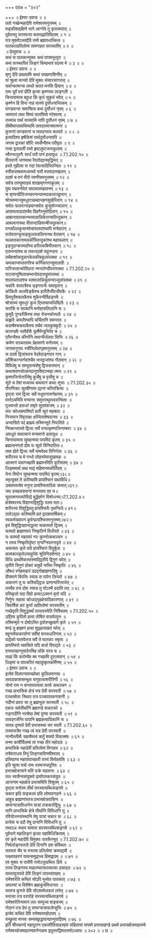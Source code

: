 +++
title = "२०२"

+++
॥ ईश्वर उवाच ॥ ॥  
ततो गच्छेन्महादेवि रामेश्वरमनुत्तमम् ॥  
मङ्कीशाद्दक्षिणे भागे आग्नेये तु कृतस्मरात् ॥  
पूर्वतस्तु सरस्वत्या बलभद्रप्रतिष्ठितम् ॥ १ ॥  
यत्र मुक्तोऽभवद्देवि रामो ब्रह्मवधात्किल ॥  
पातकात्प्रतिलोमां तामगाहत सरस्वतीम् ॥ २ ॥  
॥ देव्युवाच ॥ ॥  
कथं स पातकान्मुक्तः कथं पापमभूत्पुरा ॥  
कथं तत्स्थापितं लिङ्गं किम्प्रभावं वदस्व मे ॥ ३ ॥ ॥  
॥ ईश्वर उवाच ॥ ॥  
शृणु देवि प्रवक्ष्यामि कथां पापप्रणाशिनीम् ॥  
यां श्रुत्वा मानवो देवि मुक्तः संसारसागरात् ॥  
सर्वान्कामान्स लभते सततं मनसि प्रियान् ॥ ४ ॥  
रामः पूर्वं परां प्रीतिं कृत्वा कृष्णस्य लाङ्गली ॥  
चिन्तयामास बहुधा किं कृतं सुकृतं भवेत् ॥ ५ ॥  
कृष्णेन हि विना नाहं यास्ये दुर्योधनान्तिकम् ॥  
पाण्डवान्वा समाश्रित्य कथं दुर्योधनं नृपम् ॥ ६ ॥  
जामातरं तथा शिष्यं घातयिष्ये नरेश्वरम् ॥  
तस्मान्न पार्थं यास्यामि नापि दुर्योधनं नृपम् ॥ ७ ॥  
तीर्थेष्वाप्लावयिष्यामि तावदात्मानमात्मना ॥  
कुरूणां पाण्डवानां च यावदन्ताय कल्पते ॥ ॥ ८ ॥  
इत्यादिश्य हृषीकेशं पार्थदुर्योधनावपि ॥  
जगाम द्वारकां शौरिः स्वसैन्यैश्च परीवृतः ॥ ९ ॥  
गत्वा द्वारावतीं रामो हृष्टतुष्टजनाकुलाम् ॥  
स्वैरन्तःपुरगैः सार्धं पपौ पानं हलायुधः ॥ 7.1.202.१० ॥  
पीतपानो जगामाथ रैवतोद्यानमृद्धिमत् ॥  
हस्ते गृहीत्वा स गदां रेवत्यादिभिरन्वितः ॥ ११ ॥  
स्त्रीकदम्बकमध्यस्थो ययौ मत्तवदास्खलन् ॥  
ददर्श च वनं वीरो रमणीयमनुत्तमम् ॥ १२ ॥  
सर्वत्र तरुपुष्पाढ्यं शाखामृगगणाकुलम् ॥  
पुष्प पद्मवनोपेतं सपल्वलमहावनम् ॥ १३ ॥  
स शृण्वन्प्रीतिजनकान्वन्यान्मदकलाञ्छुभान् ॥  
श्रोत्ररम्यान्सुमधुराञ्छब्दान्खगसुखेरितान् ॥ १४ ॥  
सर्वतः फलरत्नाढ्यान्सर्वतः कुसुमोज्ज्वलान् ॥  
अपश्यत्पादपांश्चैव विहगैरनुमोदितान् ॥ १५ ॥  
आम्रानाग्रातकान्भव्यान्नालिकेरान्सतिन्दुकान् ॥  
आबल्वनांस्था पीतान्दाडिमान्बीजपूरकान्॥  
पनसाँल्लकुचान्मोचांस्तापांश्चापि मनोहरान् ॥  
पालेवतान्कुसङ्कुल्लान्नलिनानथ वेतसान् ॥ १७ ॥  
भल्लातकानामलकींस्तिन्दुकांश्च महाफलान् ॥  
इङ्गुदान्करमर्दांश्च हरीतकबिभीतकान् ॥ १८ ॥  
एतानन्यांश्च स तरून्ददर्श यदुनन्दनः ॥  
तथैवाशोकपुन्नागकेतकीबकुलांस्तथा ॥ १९ ॥  
चम्पकान्सप्तपर्णांश्च कर्णिकारान्सुमालतीः ॥  
पारिजातान्कोविदारा न्मन्दारेन्दीवरांस्तथा ॥ 7.1.202.२० ॥  
पाटलान्पुष्पितान्रम्भान्देवदारुद्रुमांस्तथा ॥  
शालांस्तालांश्च स्तमालान्निचुलान्वञ्जुलांस्तथा ॥ २१ ॥  
चकोरैः शतपत्रैश्च भृङ्गराजैः समावृतान् ॥  
कोकिलैः कलविङ्कैश्च हारीतैर्जीवजीवकैः ॥ २२ ॥  
प्रियपुत्रैश्चातकैश्च शुकैरन्यैर्विहङ्गमैः ॥  
श्रोत्ररम्यं सुमधुरं कूज द्भिश्चाप्यधिष्ठितैः ॥ २३ ॥  
सरांसि च सपद्मानि मनोज्ञसलिलानि च ॥  
कुमुदैः पुण्डरीकैश्च तथा रोचनकोत्पलैः ॥ २४ ॥  
कह्लारैः कमलैश्चापि चर्चितानि समन्ततः ॥  
कदम्बैश्चक्रवाकैश्च तथैव जलकुक्कुटैः ॥ २५ ॥  
कारण्डवैः प्लवैर्हंसैः कूर्मैर्मण्डुभिरेव च ॥  
एतैरन्यैश्च कीर्णानि तथान्यैर्जलवा सिभिः ॥ २६ ॥  
क्रमेण सञ्चरन्रामः प्रेक्षमाणो मनोरमम् ॥  
जगामानुगतः स्त्रीभिर्लतागृहमनुत्तमम् ॥ २७ ॥  
स ददर्श द्विजांस्तत्र वेदवेदाङ्गपार गान् ॥  
कौशिकान्भार्गवांश्चैव भारद्वाजांश्च गौतमान् ॥ २८ ॥  
विविधेषु च सम्भूतान्वंशेषु द्विजसत्तमान् ॥  
कथाश्रवणसोत्कण्ठानुपविष्टान्महा त्मनः ॥ २९ ॥  
कृष्णाजिनोत्तरीयेषु कूर्चेषु च वृसीषु च ॥  
सूते च तेषां मध्यस्थं कथयानं कथाः शुभाः ॥ 7.1.202.३० ॥  
पौराणिकाः सुरर्षीणामा द्यानां चरितक्रियाः ॥  
दृष्ट्वा रामं द्विजाः सर्वे मधुपानारुणेक्षणम् ॥ ३१ ॥  
मत्तोऽयमिति मन्वानाः समुत्तस्थुस्त्वरान्विताः ॥  
पूजयन्तो हलधरं तमृते सूतवंशजम् ॥ ३२ ॥  
ततः क्रोधसमाविष्टो हली सूतं महाबलः ॥  
निजघान विवृत्ताक्षः क्षोभिताशेषदानवः ॥ ३३ ॥  
अन्वासिते पदं ब्राह्म्यं तस्मिन्सूते निपातिते ॥  
निष्क्रान्तास्ते द्विजाः सर्वे वनात्कृष्णाजिनाम्बराः ॥ ३४ ॥  
अवधूतं तथात्मानं मन्यमानो हलायुधः ॥  
चिन्तयामास सुमहन्मया पापमिदं कृतम् ॥ ३५ ॥  
ब्रह्मासनगतो ह्येष यः सूतो विनिपातितः॥  
तथा ह्येते द्विजाः सर्वे मामवेक्ष्य विनिर्गताः ॥ ३६ ॥  
शरीरस्य च मे गन्धो लोहस्येवासुखावहः ॥  
आत्मानं चावगच्छामि ब्रह्मघ्नमिति कुत्सितम् ॥ ३७ ॥  
धिङ्ममार्थं तथा मद्यं महिमानमकीर्तिदम् ॥  
येना विष्टेन सुमहन्मया पापमिदं कृतम्॥३८॥  
स्मृत्युक्तं ते करिष्यामि प्रायश्चित्तं यथाविधि॥  
उक्तमस्त्येव मनुना प्रायश्चित्तादिकं क्रमात्॥३९॥  
जपः प्रच्छन्नपापानां मनस्ताप एव च॥  
भूतात्मनस्तपोविद्ये बुद्धेर्ज्ञानं विशोधनम्॥7.1.202.४॥  
क्षेत्रेश्वरस्य विज्ञानाद्विशुद्धिः परमा मता॥  
शरीरस्य विशुद्धिस्तु प्रायश्चित्तैः पृथग्विधैः॥ ४१॥  
ततोऽद्यतः करिष्यामि व्रतं द्वादशवार्षिकम्॥  
स्वकर्मख्यापनं कुर्वन्प्रायश्चित्तमनुत्तमम्॥४२॥  
इयं विशुद्धिरज्ञानाद्धत्वा चाकामतो द्विजम् ॥  
कामतो ब्राह्मणवधे निष्कृतिर्न विधीयते ॥ ४३ ॥  
यः कामतो महापापं नरः कुर्य्नात्कथञ्चन ॥  
न तस्य निष्कृतिर्दृष्टा भृग्वग्निपतनादृते ॥ ४४ ॥  
अकामतः कृते पापे प्रायश्चित्तं विदुर्बुधाः ॥  
कामकारकृतेऽप्याहुरेके श्रुतिनिदर्शनात् ॥ ४५ ॥  
विधिः प्राथमिकस्तस्माद्द्वितीये द्विगुणं चरेत् ॥  
तृतीये त्रिगुणं प्रोक्तं चतुर्थे नास्ति निष्कृतिः ॥ ४६ ॥  
औषधं स्नेहमाहारं ददद्गोब्राह्मणादिषु ॥  
दीयमाने विपत्तिः स्यान्न स पापेन लिप्यते ॥ ४७ ॥  
अकारणं तु यः कश्चिद्द्विजः प्राणान्परित्यजेत् ॥  
तस्यैव तत्र दोषः स्यान्न तु योऽस्मै ददाति तत् ॥ ४८ ॥  
परिष्कृतो यदा विप्रो हत्वाऽऽत्मानं मृतो यदि ॥  
निर्गुणः सहसा क्रोधाद्गृहक्षेत्रादिकारणात् ॥ ४९ ॥  
त्रिवार्षिकं व्रतं कुर्या त्प्रतिलोमां सरस्वतीम् ॥  
गच्छेद्वापि विशुद्ध्यर्थं तत्पापस्येति निश्चितम् ॥ 7.1.202.५० ॥  
उद्दिश्य कुपितो हत्वा तोषितं वासयेत्पुनः ॥  
तस्मिन्मृते न दोषोऽस्ति द्वयोरुच्छ्रावणे कृते ॥ ५१ ॥  
षण्ढं तु ब्राह्मणं हत्वा शूद्रहत्याव्रतं चरेत् ॥  
बहूनामेककार्याणां सर्वेषां शस्त्रधारिणाम् ॥ ५२ ॥  
यद्येको घातयेत्तत्र सर्वे ते घातकाः स्मृताः ॥  
प्रायश्चित्ते व्यवसिते यदि कर्ता विपद्यते ॥ ५३ ॥  
एनस्तत्प्राप्नुयादेनमिह लोके परत्र च ॥  
तदहं किं करोम्येष क्व गच्छामि दुरात्मवान् ॥ ५४ ॥  
धिङ्मां च पापचरितं महादुष्कृतकर्मिणम् ॥ ५५ ॥  
॥ ईश्वर उवाच ॥ ॥  
इत्येवं विलपन्यावच्छोका कुलितमानसः ॥  
तावदाकाशसम्भूता वागुवाचाशरीरिणी ॥ ५६ ॥  
भोभो राम न सन्तापस्त्वया कार्यः कथञ्चन ॥  
गच्छ प्राभासिकं क्षेत्रं यत्र देवी सरस्वती ॥ ५७ ॥  
पञ्चस्रोताः स्थिता तत्र पञ्चपातकनाशनी ॥  
नदीनां प्रवरा सा तु ब्रह्मभूता सरस्वती ॥ ५८ ॥  
एकतः सर्वतीर्थानि ब्रह्माण्डे सचराचरे ॥  
गङ्गादीनि नरश्रेष्ठ तेषां पुण्या सरस्वती ॥ ५९ ॥  
तावद्गर्जन्ति पापानि ब्रह्महत्यादिकानि च ॥  
यावन्न दृश्यते देवी प्रभासस्था सर स्वती ॥ 7.1.202.६० ॥  
तस्मात्तत्रैव गच्छ त्वं यत्र देवी सरस्वती ॥  
नान्यैस्तीर्थैः सहस्रैस्त्वं कर्तुं शक्यो विकल्मषः ॥ ६१ ॥  
तन्मा कार्षीर्विलम्बं त्वं गच्छ तीरं महोदधेः ॥  
प्राभासिके महादेवीं प्रतिलोमां विगाहय ॥ ६२ ॥  
तत्रैवाराधय विभुं लिङ्गरूपिणमीश्वरम् ॥  
प्रतिष्ठाप्य महापापाच्छारी रात्त्वं विमोक्ष्यसि ॥ ६३ ॥  
इति श्रुत्वा वचो रामः परमानन्दपूरितः ॥  
प्रभासक्षेत्रगमने मतिं चक्रे महामनाः ॥ ६४ ॥  
ततः स्वसैन्यसंयुक्तो द्रव्योपस्करसंयुतः ॥  
आजगाम महाक्षेत्रं प्रभासमिति विश्रुतम् ॥ ६५ ॥  
दृष्ट्वा मनोरम तीर्थं सरस्वत्यब्धिसङ्गमे ॥  
चकार हृदि सङ्कल्पं प्रति लोमावगाहने ॥ ६६ ॥  
आहूय ब्राह्मणांस्तत्र प्रभासक्षेत्रवासिनः ॥  
सम्यग्यात्राविधानेन यात्रां तत्राकरोद्विभुः ॥ ६७ ॥  
यानि प्राभासिके क्षेत्रे तीर्थानि विविधानि तु ॥  
रवियोजनसंस्थानि तेषु यात्रां चकार सः ॥ ६८ ॥  
प्रत्येकं च ददौ तेषु दानानि विविधानि तु ॥  
तथाऽधः स्थाप यामास सरस्वत्यब्धिसङ्गमे ॥ ६९ ॥  
पूर्वभागे महालिङ्गं कृत्वा यज्ञविधिक्रियाम् ॥  
एवं कृते महादेवि विमुक्तः पातकैरभूत् ॥ 7.1.202.७० ॥  
निर्मर्लाङ्गस्ततो देवि दिनानि दश संस्थितः ॥  
ततस्तां चैव स स्नात्वा प्रतिलोमां क्रमाद्ययौ ॥  
प्लक्षावहरणं यावत्समुद्राच्च हिमाह्वयम् ॥ ॥ ७१ ॥  
एवं मुक्तः स पापौघै रामोऽभूत्प्रथितः प्रिये ॥  
तस्य लिङ्गस्य माहात्म्यात्सरस्वत्याः प्रसादतः ॥ ७२ ॥  
यस्तत्पूजयते देवि लिङ्गं पापभयापहम् ॥  
रामेश्वरेति कथितं सोऽपि मुच्येत पातकात् ॥ ७३ ॥  
अष्टम्यां च विशेषेण ब्रह्मकूर्चविधानतः ॥  
यस्तत्र कुरुते देवि सोऽश्वमेधफलं लभेत् ॥ ७४ ॥  
स्नात्वा तत्र वरारोहे सरस्वत्यब्धिसङ्गमे ॥  
रामेश्वरेतिनामानं ततः सम्पूज्य शङ्करम् ॥  
गोदानं तत्र देयं तु सम्यग्यात्राफलेप्सुभिः ॥ ७५ ॥  
इत्येवं कथितं देवि रामेश्वरमहोदयम् ॥  
यच्छ्रुत्वा मानवः सम्यक्छ्रद्धावान्प्राप्नुयाद्दिवम् ॥ ७६ ॥  
इति श्रीस्कान्दे महापुराण एकाशीतिसाहस्र्यां संहितायां सप्तमे प्रभासखण्डे प्रथमे प्रभासक्षेत्रमाहात्म्ये रामेश्वरक्षेत्रमाहात्म्यवर्णनन्नाम द्व्युत्तरद्विशततमोऽध्यायः ॥ २०२ ॥ ॥ छ ॥